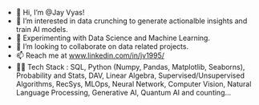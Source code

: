 - 👋 Hi, I’m @Jay Vyas!
- 👀 I’m interested in data crunching to generate actionalble insights and train AI models.
- 🌱 Experimenting with Data Science and Machine Learning.
- 💞️ I’m looking to collaborate on data related projects.
- 📫 Reach me at www.linkedin.com/in/jv1995/
- 🧑‍💻 Tech Stack : SQL, Python (Numpy, Pandas, Matplotlib, Seaborns), Probability and Stats, DAV, Linear Algebra, Supervised/Unsupervised Algorithms, RecSys, MLOps, Neural Network, Computer Vision, Natural Language Processing, Generative AI, Quantum AI and counting...
